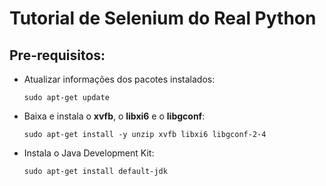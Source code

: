 # Tutorial de Selenium do Real Python

## Pre-requisitos:

* Atualizar informações dos pacotes instalados:

  `sudo apt-get update`

* Baixa e instala o **xvfb**, o **libxi6** e o **libgconf**:

  `sudo apt-get install -y unzip xvfb libxi6 libgconf-2-4`

* Instala o Java Development Kit:

  `sudo apt-get install default-jdk`

